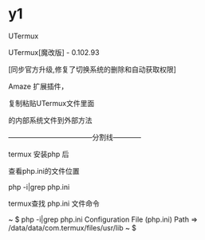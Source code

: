 # y1

UTermux   

UTermux[魔改版] - 0.102.93

 [同步官方升级,修复了切换系统的删除和自动获取权限] 

Amaze   扩展插件，

复制粘贴UTermux文件里面

的内部系统文件到外部方法


————————————分割线————


termux  安装php 后


查看php.ini的文件位置


php -i|grep php.ini



termux查找  php.ini 文件命令

~ $ php -i|grep php.ini
Configuration File (php.ini) Path => /data/data/com.termux/files/usr/lib
~ $





